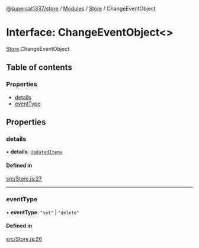 [@supercat1337/store](../README.md) / [Modules](../modules.md) / [Store](../modules/Store.md) / ChangeEventObject

# Interface: ChangeEventObject\<\>

[Store](../modules/Store.md).ChangeEventObject

## Table of contents

### Properties

- [details](Store.ChangeEventObject.md#details)
- [eventType](Store.ChangeEventObject.md#eventtype)

## Properties

### details

• **details**: [`UpdatedItems`](../modules/Store.md#updateditems)

#### Defined in

[src/Store.js:27](https://github.com/supercat911/store/blob/eed298d19e1b9ac09f316295e4a279c7eb77ea31/src/Store.js#L27)

___

### eventType

• **eventType**: ``"set"`` \| ``"delete"``

#### Defined in

[src/Store.js:26](https://github.com/supercat911/store/blob/eed298d19e1b9ac09f316295e4a279c7eb77ea31/src/Store.js#L26)
